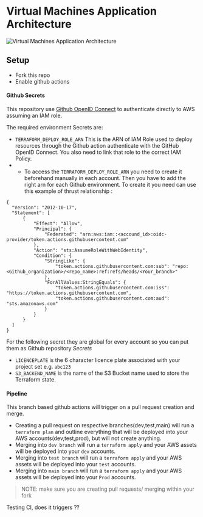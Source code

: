 # Virtual Machines Application Architecture
![Virtual Machines Application Architecture](./images/vm-app-architecture.png)

## Setup
- Fork this repo
- Enable github actions
#### Github Secrets
This repository use [Github OpenID Connect](https://docs.github.com/en/actions/deployment/security-hardening-your-deployments/configuring-openid-connect-in-amazon-web-services) to authenticate directly to AWS assuming an IAM role.

The required environment Secrets are:
  - `TERRAFORM_DEPLOY_ROLE_ARN` This is the ARN of IAM Role used to deploy resources through the Github action authenticate with the GitHub OpenID Connect. You also need to link that role to the correct IAM Policy.
  - - To access the `TERRAFORM_DEPLOY_ROLE_ARN` you need to create it beforehand manually in each account. Then you have to add the right arn for each Github environment.
  To create it you need can use this example of thrust relationship :
  ```
  {
    "Version": "2012-10-17",
    "Statement": [
        {
            "Effect": "Allow",
            "Principal": {
                "Federated": "arn:aws:iam::<accound_id>:oidc-provider/token.actions.githubusercontent.com"
            },
            "Action": "sts:AssumeRoleWithWebIdentity",
            "Condition": {
                "StringLike": {
                    "token.actions.githubusercontent.com:sub": "repo:<Github_organization>/<repo_name>:ref:refs/heads/<Your_branch>"
                },
                "ForAllValues:StringEquals": {
                    "token.actions.githubusercontent.com:iss": "https://token.actions.githubusercontent.com",
                    "token.actions.githubusercontent.com:aud": "sts.amazonaws.com"
                }
            }
        }
    ]
}
  ```

For the following secret they are global for every account so you can put them as Github repository _Secrets_
  - `LICENCEPLATE` is the 6 character licence plate associated with your project set e.g. `abc123`
  - `S3_BACKEND_NAME` is the name of the S3 Bucket name used to store the Terraform state.


#### Pipeline
This branch based github actions will trigger on a pull request creation and merge.
- Creating a pull request on respective branches(dev,test,main) will run a `terraform plan` and outline everything that will be deployed into your AWS accounts(dev,test,prod), but will not create anything.
- Merging into `dev branch` will run a `terraform apply` and your AWS assets will be deployed into your `dev` accounts.
- Merging into `test branch` will run a `terraform apply` and your AWS assets will be deployed into your `test` accounts.
- Merging into `main branch` will run a `terraform apply` and your AWS assets will be deployed into your `Prod` accounts.
>NOTE: make sure you are creating pull requests/ merging within your fork

Testing CI, does it triggers ??